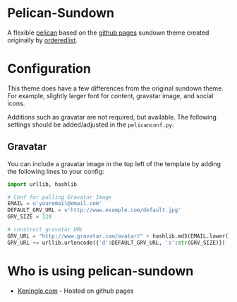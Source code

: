Pelican-Sundown
===============

A flexible [pelican](http://docs.getpelican.com) based on the [github
pages](https://github.com/orderedlist) sundown theme created originally by [orderedlist](http://pages.github.com/).

# Configuration

This theme does have a few differences from the original sundown theme.
For example, slightly larger font for content, gravatar image, and
social icons.

Additions such as gravatar are not required, but available.  The
following settings should be added/adjusted in the `pelicanconf.py`:

## Gravatar

You can include a gravatar image in the top left of the template by
adding the following lines to your config:

```python
import urllib, hashlib

# Conf for pulling Gravatar Image
EMAIL = u'youremail@email.com'
DEFAULT_GRV_URL = u'http://www.example.com/default.jpg'
GRV_SIZE = 120

# construct gravatar URL
GRV_URL = "http://www.gravatar.com/avatar/" + hashlib.md5(EMAIL.lower()).hexdigest() + "?"
GRV_URL += urllib.urlencode({'d':DEFAULT_GRV_URL, 's':str(GRV_SIZE)})
``` 

# Who is using pelican-sundown

* [KenIngle.com](http://keningle.com) - Hosted on github pages
